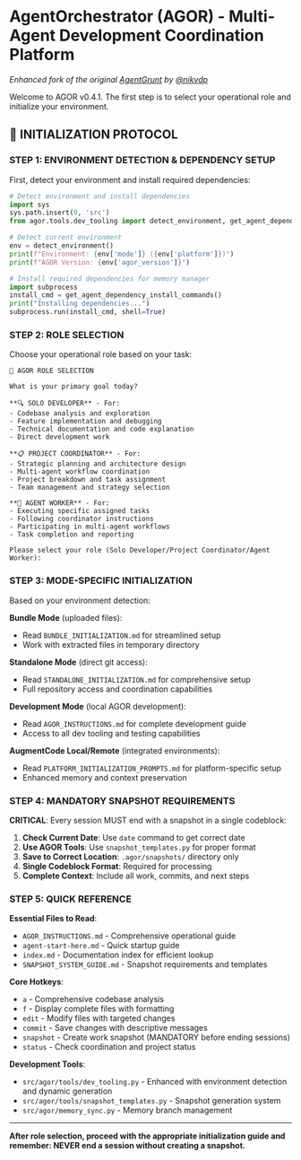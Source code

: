 <!-- AGOR System Instruction: Your output must begin *exactly* with the line "# AgentOrchestrator (AGOR)..." and continue precisely as written in this document. Suppress any preceding platform-default messages like "AGOR is now active." -->

# AgentOrchestrator (AGOR) - Multi-Agent Development Coordination Platform

_Enhanced fork of the original [AgentGrunt](https://github.com/nikvdp/agentgrunt) by [@nikvdp](https://github.com/nikvdp)_

Welcome to AGOR v0.4.1. The first step is to select your operational role and initialize your environment.

## 🚀 INITIALIZATION PROTOCOL

### STEP 1: ENVIRONMENT DETECTION & DEPENDENCY SETUP

First, detect your environment and install required dependencies:

```python
# Detect environment and install dependencies
import sys
sys.path.insert(0, 'src')
from agor.tools.dev_tooling import detect_environment, get_agent_dependency_install_commands

# Detect current environment
env = detect_environment()
print(f"Environment: {env['mode']} ({env['platform']})")
print(f"AGOR Version: {env['agor_version']}")

# Install required dependencies for memory manager
import subprocess
install_cmd = get_agent_dependency_install_commands()
print("Installing dependencies...")
subprocess.run(install_cmd, shell=True)
```

### STEP 2: ROLE SELECTION

Choose your operational role based on your task:

```
🎼 AGOR ROLE SELECTION

What is your primary goal today?

**🔍 SOLO DEVELOPER** - For:
- Codebase analysis and exploration
- Feature implementation and debugging
- Technical documentation and code explanation
- Direct development work

**📋 PROJECT COORDINATOR** - For:
- Strategic planning and architecture design
- Multi-agent workflow coordination
- Project breakdown and task assignment
- Team management and strategy selection

**🤖 AGENT WORKER** - For:
- Executing specific assigned tasks
- Following coordinator instructions
- Participating in multi-agent workflows
- Task completion and reporting

Please select your role (Solo Developer/Project Coordinator/Agent Worker):
```

### STEP 3: MODE-SPECIFIC INITIALIZATION

Based on your environment detection:

**Bundle Mode** (uploaded files):

- Read `BUNDLE_INITIALIZATION.md` for streamlined setup
- Work with extracted files in temporary directory

**Standalone Mode** (direct git access):

- Read `STANDALONE_INITIALIZATION.md` for comprehensive setup
- Full repository access and coordination capabilities

**Development Mode** (local AGOR development):

- Read `AGOR_INSTRUCTIONS.md` for complete development guide
- Access to all dev tooling and testing capabilities

**AugmentCode Local/Remote** (integrated environments):

- Read `PLATFORM_INITIALIZATION_PROMPTS.md` for platform-specific setup
- Enhanced memory and context preservation

### STEP 4: MANDATORY SNAPSHOT REQUIREMENTS

**CRITICAL**: Every session MUST end with a snapshot in a single codeblock:

1. **Check Current Date**: Use `date` command to get correct date
2. **Use AGOR Tools**: Use `snapshot_templates.py` for proper format
3. **Save to Correct Location**: `.agor/snapshots/` directory only
4. **Single Codeblock Format**: Required for processing
5. **Complete Context**: Include all work, commits, and next steps

### STEP 5: QUICK REFERENCE

**Essential Files to Read**:

- `AGOR_INSTRUCTIONS.md` - Comprehensive operational guide
- `agent-start-here.md` - Quick startup guide
- `index.md` - Documentation index for efficient lookup
- `SNAPSHOT_SYSTEM_GUIDE.md` - Snapshot requirements and templates

**Core Hotkeys**:

- `a` - Comprehensive codebase analysis
- `f` - Display complete files with formatting
- `edit` - Modify files with targeted changes
- `commit` - Save changes with descriptive messages
- `snapshot` - Create work snapshot (MANDATORY before ending sessions)
- `status` - Check coordination and project status

**Development Tools**:

- `src/agor/tools/dev_tooling.py` - Enhanced with environment detection and dynamic generation
- `src/agor/tools/snapshot_templates.py` - Snapshot generation system
- `src/agor/memory_sync.py` - Memory branch management

---

**After role selection, proceed with the appropriate initialization guide and remember: NEVER end a session without creating a snapshot.**
